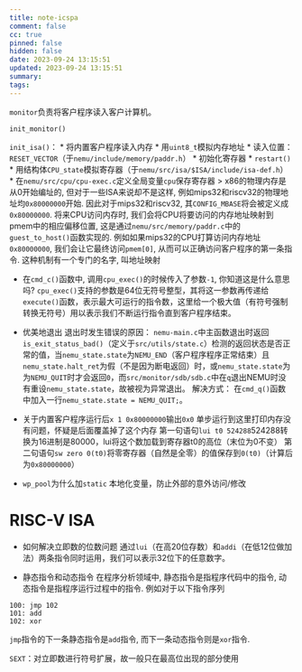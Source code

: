 ```yaml
---
title: note-icspa
comment: false
cc: true
pinned: false
hidden: false
date: 2023-09-24 13:15:51
updated: 2023-09-24 13:15:51
summary:
tags:
---
```


`monitor`负责将客户程序读入客户计算机。

`init_monitor()`

`init_isa()`：
    * 将内置客户程序读入内存
        * 用`uint8_t`模拟内存地址
        * 读入位置：`RESET_VECTOR`（于`nemu/include/memory/paddr.h`）
    * 初始化寄存器
        * `restart()`
        * 用结构体`CPU_state`模拟寄存器（于`nemu/src/isa/$ISA/include/isa-def.h`）
        * 在`nemu/src/cpu/cpu-exec.c`定义全局变量`cpu`保存寄存器
        > x86的物理内存是从0开始编址的, 但对于一些ISA来说却不是这样, 例如mips32和riscv32的物理地址均`0x80000000`开始. 因此对于mips32和riscv32, 其`CONFIG_MBASE`将会被定义成`0x80000000`. 将来CPU访问内存时, 我们会将CPU将要访问的内存地址映射到pmem中的相应偏移位置, 这是通过`nemu/src/memory/paddr.c`中的`guest_to_host()`函数实现的. 例如如果mips32的CPU打算访问内存地址`0x80000000`, 我们会让它最终访问`pmem[0]`, 从而可以正确访问客户程序的第一条指令. 这种机制有一个专门的名字, 叫地址映射

* 在`cmd_c()`函数中, 调用`cpu_exec()`的时候传入了参数`-1`, 你知道这是什么意思吗?
`cpu_exec()`支持的参数是64位无符号整型，其将这一参数再传递给`execute()`函数，表示最大可运行的指令数，这里给一个极大值（有符号强制转换无符号）用以表示我们不断运行指令直到客户程序结束。

* 优美地退出
退出时发生错误的原因：
`nemu-main.c`中主函数退出时返回`is_exit_status_bad()`（定义于`src/utils/state.c`）检测的返回状态是否正常的值，当`nemu_state.state`为`NEMU_END`（客户程序程序正常结束）且`nemu_state.halt_ret`为假（不是因为断电返回）时，或`nemu_state.state`为为`NEMU_QUIT`时才会返回`0`，而`src/monitor/sdb/sdb.c`中在`q`退出NEMU时没有重设`nemu_state.state`，故被视为异常退出。
解决方式：
在`cmd_q()`函数中加入一行`nemu_state.state = NEMU_QUIT;`。

* 关于内置客户程序运行后`x 1 0x80000000`输出`0x0`
单步运行到这里打印内存没有问题，怀疑是后面覆盖掉了这个内存
第一句语句`lui t0 524288`524288转换为16进制是80000，lui将这个数加载到寄存器t0的高位（末位为0不变）
第二句语句`sw zero 0(t0)`将零寄存器（自然是全零）的值保存到`0(t0)`（计算后为`0x80000000`）

* `wp_pool`为什么加`static`
本地化变量，防止外部的意外访问/修改

# RISC-V ISA
* 如何解决立即数的位数问题
通过`lui`（在高20位存数）和`addi`（在低12位做加法）两条指令同时运用，我们可以表示32位下的任意数字。

* 静态指令和动态指令
在程序分析领域中, 静态指令是指程序代码中的指令, 动态指令是指程序运行过程中的指令. 例如对于以下指令序列
```
100: jmp 102
101: add
102: xor
```
`jmp`指令的下一条静态指令是`add`指令, 而下一条动态指令则是`xor`指令.

`SEXT`：对立即数进行符号扩展，故一般只在最高位出现的部分使用
